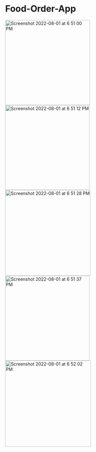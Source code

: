 # Food-Order-App
<img width="271" alt="Screenshot 2022-08-01 at 6 51 00 PM" src="https://user-images.githubusercontent.com/75720589/182157580-fd269efe-445d-4b5e-b192-3a85fa161046.png">
<img width="270" alt="Screenshot 2022-08-01 at 6 51 12 PM" src="https://user-images.githubusercontent.com/75720589/182157598-de18936c-ee43-4656-8313-2a13ce1ca4c8.png">
<img width="273" alt="Screenshot 2022-08-01 at 6 51 28 PM" src="https://user-images.githubusercontent.com/75720589/182157624-7a103793-d1c8-40b5-aed8-5ea591e60f59.png">
<img width="270" alt="Screenshot 2022-08-01 at 6 51 37 PM" src="https://user-images.githubusercontent.com/75720589/182157648-361e9e79-3ad7-4b4a-a4a1-deb9b0d1340e.png">
<img width="274" alt="Screenshot 2022-08-01 at 6 52 02 PM" src="https://user-images.githubusercontent.com/75720589/182157610-ef27e770-0c5f-4396-8fb1-0cc80851e711.png">
